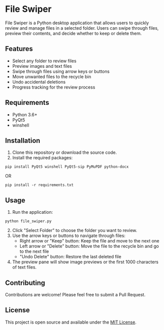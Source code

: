 # File Swiper

File Swiper is a Python desktop application that allows users to quickly review and manage files in a selected folder. Users can swipe through files, preview their contents, and decide whether to keep or delete them.

## Features

- Select any folder to review files
- Preview images and text files
- Swipe through files using arrow keys or buttons
- Move unwanted files to the recycle bin
- Undo accidental deletions
- Progress tracking for the review process

## Requirements

- Python 3.6+
- PyQt5
- winshell

## Installation

1. Clone this repository or download the source code.
2. Install the required packages:

```
pip install PyQt5 winshell PyQt5-sip PyMuPDF python-docx
```

OR

```
pip install -r requirements.txt
```

## Usage

1. Run the application:

```
python file_swiper.py
```

2. Click "Select Folder" to choose the folder you want to review.
3. Use the arrow keys or buttons to navigate through files:
   - Right arrow or "Keep" button: Keep the file and move to the next one
   - Left arrow or "Delete" button: Move the file to the recycle bin and go to the next file
   - "Undo Delete" button: Restore the last deleted file
4. The preview pane will show image previews or the first 1000 characters of text files.

## Contributing

Contributions are welcome! Please feel free to submit a Pull Request.

## License

This project is open source and available under the [MIT License](LICENSE).
